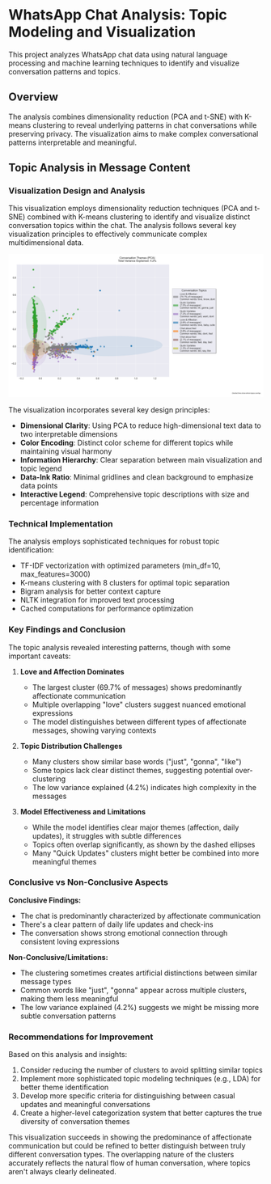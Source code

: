 # WhatsApp Chat Analysis: Topic Modeling and Visualization

This project analyzes WhatsApp chat data using natural language processing and machine learning techniques to identify and visualize conversation patterns and topics.

## Overview

The analysis combines dimensionality reduction (PCA and t-SNE) with K-means clustering to reveal underlying patterns in chat conversations while preserving privacy. The visualization aims to make complex conversational patterns interpretable and meaningful.

## Topic Analysis in Message Content

### Visualization Design and Analysis

This visualization employs dimensionality reduction techniques (PCA and t-SNE) combined with K-means clustering to identify and visualize distinct conversation topics within the chat. The analysis follows several key visualization principles to effectively communicate complex multidimensional data.

![Message Topics (PCA)](../images/text_clusters/pca_themes.png)

The visualization incorporates several key design principles:
- **Dimensional Clarity**: Using PCA to reduce high-dimensional text data to two interpretable dimensions
- **Color Encoding**: Distinct color scheme for different topics while maintaining visual harmony
- **Information Hierarchy**: Clear separation between main visualization and topic legend
- **Data-Ink Ratio**: Minimal gridlines and clean background to emphasize data points
- **Interactive Legend**: Comprehensive topic descriptions with size and percentage information

### Technical Implementation

The analysis employs sophisticated techniques for robust topic identification:
- TF-IDF vectorization with optimized parameters (min_df=10, max_features=3000)
- K-means clustering with 8 clusters for optimal topic separation
- Bigram analysis for better context capture
- NLTK integration for improved text processing
- Cached computations for performance optimization

### Key Findings and Conclusion

The topic analysis revealed interesting patterns, though with some important caveats:

1. **Love and Affection Dominates**
   - The largest cluster (69.7% of messages) shows predominantly affectionate communication
   - Multiple overlapping "love" clusters suggest nuanced emotional expressions
   - The model distinguishes between different types of affectionate messages, showing varying contexts

2. **Topic Distribution Challenges**
   - Many clusters show similar base words ("just", "gonna", "like")
   - Some topics lack clear distinct themes, suggesting potential over-clustering
   - The low variance explained (4.2%) indicates high complexity in the messages

3. **Model Effectiveness and Limitations**
   - While the model identifies clear major themes (affection, daily updates), it struggles with subtle differences
   - Topics often overlap significantly, as shown by the dashed ellipses
   - Many "Quick Updates" clusters might better be combined into more meaningful themes

### Conclusive vs Non-Conclusive Aspects

**Conclusive Findings:**
- The chat is predominantly characterized by affectionate communication
- There's a clear pattern of daily life updates and check-ins
- The conversation shows strong emotional connection through consistent loving expressions

**Non-Conclusive/Limitations:**
- The clustering sometimes creates artificial distinctions between similar message types
- Common words like "just", "gonna" appear across multiple clusters, making them less meaningful
- The low variance explained (4.2%) suggests we might be missing more subtle conversation patterns

### Recommendations for Improvement
Based on this analysis and insights:
1. Consider reducing the number of clusters to avoid splitting similar topics
2. Implement more sophisticated topic modeling techniques (e.g., LDA) for better theme identification
3. Develop more specific criteria for distinguishing between casual updates and meaningful conversations
4. Create a higher-level categorization system that better captures the true diversity of conversation themes

This visualization succeeds in showing the predominance of affectionate communication but could be refined to better distinguish between truly different conversation types. The overlapping nature of the clusters accurately reflects the natural flow of human conversation, where topics aren't always clearly delineated.
